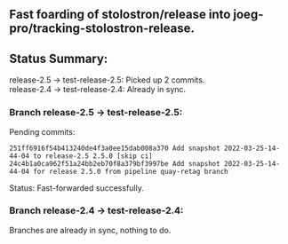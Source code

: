 ## Fast foarding of stolostron/release into joeg-pro/tracking-stolostron-release.

## Status Summary:

release-2.5 -> test-release-2.5: Picked up 2 commits.  
release-2.4 -> test-release-2.4: Already in sync.  

### Branch release-2.5 -> test-release-2.5:

Pending commits:

```
251ff6916f54b413240de4f3a0ee15dab008a370 Add snapshot 2022-03-25-14-44-04 to release-2.5 2.5.0 [skip ci]
24c4b1a0ca962f51a24bb2eb70f8a379bf3997be Add snapshot 2022-03-25-14-44-04 for release 2.5.0 from pipeline quay-retag branch
```

Status: Fast-forwarded successfully.

### Branch release-2.4 -> test-release-2.4:

Branches are already in sync, nothing to do.
